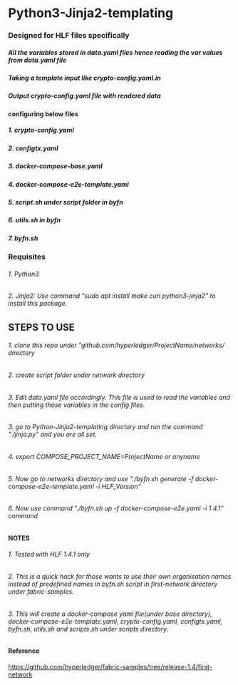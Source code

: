 # Python3-Jinja2-templating
### Designed for HLF files specifically
##### All the variables stored in data.yaml files hence reading the var values from data.yaml file
##### Taking a template input like crypto-config.yaml.in
##### Output crypto-config.yaml file with rendered data
#### configuring below files
##### 1. crypto-config.yaml
##### 2. configtx.yaml
##### 3. docker-compose-base.yaml
##### 4. docker-compose-e2e-template.yaml
##### 5. script.sh under script folder in byfn
##### 6. utils.sh in byfn  
##### 7. byfn.sh 

### Requisites
###### 1. Python3
###### 2. Jinja2: Use command "sudo apt install make curl python3-jinja2" to install this package.

## STEPS TO USE
###### 1. clone this repo under "github.com/hyperledger/ProjectName/networks/ directory
###### 2. create script folder under network directory
###### 3. Edit data.yaml file accordingly. This file is used to read the variables and then putting those variables in the config files.
###### 3. go to Python-Jinja2-templating directory and run the command "./jinja.py" and you are all set. 
###### 4. export COMPOSE_PROJECT_NAME=ProjectName or anyname
###### 5. Now go to networks directory and use "./byfn.sh generate -f docker-compose-e2e-template.yaml -i HLF_Version" 
###### 6. Now use command "./byfn.sh up -f docker-compose-e2e.yaml -i 1.4.1" command 


#### NOTES
###### 1. Tested with HLF 1.4.1 only
###### 2. This is a quick hack for those wants to use their own organisation names instead of predefined names in byfn.sh script in first-network directory under fabric-samples. 
###### 3. This will create a docker-compose.yaml file(under base directory), docker-compose-e2e-template.yaml, crypto-config.yaml, configtx.yaml, byfn.sh, utils.sh and scripts.sh under scripts directory.

#### Reference 
https://github.com/hyperledger/fabric-samples/tree/release-1.4/first-network 


